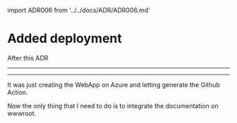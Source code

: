 import ADR006 from '../../docs/ADR/ADR006.md'

# Added deployment

After this ADR 

<!--truncate-->

***
<ADR006 />

***

It was just creating the WebApp on Azure and letting generate the Github Action.

Now the only thing that I need to do is to integrate the documentation on wwwroot.
